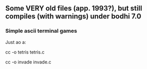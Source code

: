 ## Some VERY old files (app. 1993?), but still compiles (with warnings) under bodhi 7.0

### Simple ascii terminal games

Just ao a:

cc -o tetris tetris.c

cc -o invade invade.c

